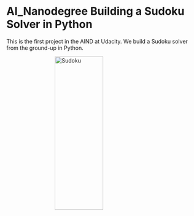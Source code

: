 <!DOCTYPE html>
<html>
<head>
<meta name="viewport" content="width=device-width, initial-scale=1">
<style>
img {
  display: block;
  margin-left: auto;
  margin-right: auto;
}
</style>
</head>
<body>
  <h1> AI_Nanodegree Building a Sudoku Solver in Python</h1>
  <p>This is the first project in the AIND at Udacity. We build a Sudoku solver from the ground-up in Python.</p>

  <img src="https://github.com/Lawrence-Krukrubo/AI_Nanodegree_Project_Sudoku/blob/master/image/sudoku.png?raw=true" alt="Sudoku"   style="width:50%;" height=400 width=500>

</body>
</html>


